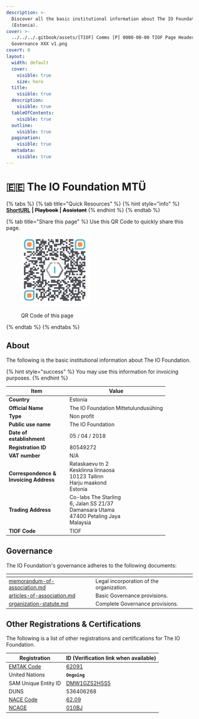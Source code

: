 ```yaml
---
description: >-
  Discover all the basic institutional information about The IO Foundation
  (Estonia).
cover: >-
  ../../../.gitbook/assets/[TIOF] Comms [P] 0000-00-00 TIOF Page Header
  Governance XXX v1.png
coverY: 0
layout:
  width: default
  cover:
    visible: true
    size: hero
  title:
    visible: true
  description:
    visible: true
  tableOfContents:
    visible: true
  outline:
    visible: true
  pagination:
    visible: true
  metadata:
    visible: true
---
```


# 🇪🇪 The IO Foundation MTÜ

{% tabs %}
{% tab title="Quick Resources" %}
{% hint style="info" %}
[**ShortURL**](https://short.theiofoundation.org/TIOFOrgInfo) **|&#x20;**~~**Playbook**~~**&#x20;|&#x20;**~~**Assistant**~~
{% endhint %}
{% endtab %}

{% tab title="Share this page" %}
Use this QR Code to quickly share this page.

<figure><img src="../../../.gitbook/assets/TIOFOrganizationInfo_4096x4096.png" alt="" width="188"><figcaption><p>QR Code of this page</p></figcaption></figure>
{% endtab %}
{% endtabs %}

## About

The following is the basic institutional information about The IO Foundation.

{% hint style="success" %}
You may use this information for invoicing purposes.
{% endhint %}

<table><thead><tr><th width="150">Item</th><th>Value</th></tr></thead><tbody><tr><td><strong>Country</strong></td><td>Estonia</td></tr><tr><td><strong>Official Name</strong></td><td>The IO Foundation Mittetulundusühing</td></tr><tr><td><strong>Type</strong></td><td>Non profit</td></tr><tr><td><strong>Public use name</strong></td><td>The IO Foundation</td></tr><tr><td><strong>Date of establishment</strong></td><td>05 / 04 / 2018</td></tr><tr><td><strong>Registration ID</strong></td><td>80549272</td></tr><tr><td><strong>VAT number</strong></td><td>N/A</td></tr><tr><td><strong>Correspondence &#x26;</strong><br><strong>Invoicing Address</strong></td><td>Rataskaevu tn 2
<br>Kesklinna linnaosa
<br>10123 Tallinn
<br>Harju maakond
<br>Estonia</td></tr><tr><td><strong>Trading Address</strong></td><td>Co-labs The Starling
<br>6, Jalan SS 21/37
<br>Damansara Utama
<br>47400 Petaling Jaya
<br>Malaysia</td></tr><tr><td><strong>TIOF Code</strong></td><td>TIOF</td></tr></tbody></table>

## Governance

The IO Foundation's governance adheres to the following documents:

<table data-view="cards"><thead><tr><th></th><th></th></tr></thead><tbody><tr><td><a data-mention href="memorandum-of-association.md">memorandum-of-association.md</a></td><td>Legal incorporation of the organization.</td></tr><tr><td><a data-mention href="articles-of-association.md">articles-of-association.md</a></td><td>Basic Governance provisions.</td></tr><tr><td><a data-mention href="organization-statute.md">organization-statute.md</a></td><td>Complete Governance provisions.</td></tr></tbody></table>

## Other Registrations & Certifications

The following is a list of other registrations and certifications for The IO Foundation.

| Registration                                                                                                                                                   | ID (Verification link when available)                                                      |
| -------------------------------------------------------------------------------------------------------------------------------------------------------------- | ------------------------------------------------------------------------------------------ |
| [EMTAK Code](https://www.rik.ee/en/e-business-registry/emtak-fields-activities)                                                                                | [62091](https://emtak.rik.ee/EMTAK/pages/klassifikaatorOtsing.jspx)                        |
| United Nations                                                                                                                                                 | **`Ongoing`**                                                                              |
| SAM Unique Entity ID                                                                                                                                           | [DMW1GZS2H5S5](https://unitedstatesbusinessregistration.us/check-sam-registration-status/) |
| DUNS                                                                                                                                                           | 536406268                                                                                  |
| [NACE Code](https://ec.europa.eu/eurostat/ramon/nomenclatures/index.cfm?TargetUrl=LST_CLS_DLD\&StrNom=NACE_REV2\&StrLanguageCode=EN\&StrLayoutCode=HIERARCHIC) | [62.09](https://nacev2.com/en/search?q=62.09)                                              |
| [NCAGE](https://eportal.nspa.nato.int/Codification/Support/en/Products/NCAGE/)                                                                                 | [010BJ](https://eportal.nspa.nato.int/Codification/CageTool/cage-view/010BJ)               |

